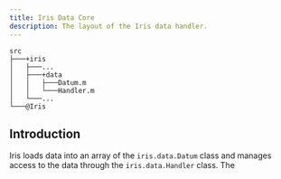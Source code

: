 ```yaml
---
title: Iris Data Core
description: The layout of the Iris data handler.
---
```


```dos
src
├───+iris
│   ├───...
│   ├───+data
│   │   ├───Datum.m
│   │   └───Handler.m
│   └───...
└───@Iris
```

## Introduction
Iris loads data into an array of the `iris.data.Datum` class and manages access
to the data through the `iris.data.Handler` class. The 